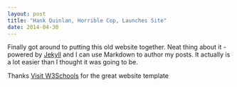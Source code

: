 ```yaml
---
layout: post
title: "Hank Quinlan, Horrible Cop, Launches Site"
date: 2014-04-30
---
```


Finally got around to putting this old website together. 
Neat thing about it - powered by [Jekyll](http://jekyllrb.com) and I can use Markdown to author my posts. 
It actually is a lot easier than I thought it was going to be.

Thanks <a href="https://github.com/hankquinlan/hankquinlan.github.io">Visit W3Schools</a> for the great website template
